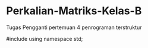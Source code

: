 # Perkalian-Matriks-Kelas-B
Tugas Pengganti pertemuan 4 penrograman terstruktur

#include <iostream>
  using namespace std;
  
